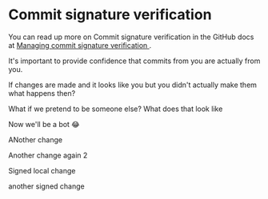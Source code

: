 # Commit signature verification

You can read up more on Commit signature verification in the GitHub docs at [Managing commit signature verification
](https://docs.github.com/en/authentication/managing-commit-signature-verification).

It's important to provide confidence that commits from you are actually from you.

If changes are made and it looks like you but you didn't actually make them what happens then?

What if we pretend to be someone else? What does that look like

Now we'll be a bot 😂

ANother change

Another change again 2

Signed local change

another signed change